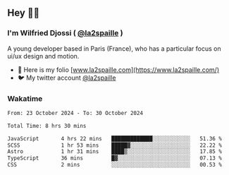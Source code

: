 ## Hey 👋🏾
### I'm Wilfried Djossi ( <a href="https://twitter.com/la2spaille/" target="_blank">@la2spaille</a> )
A young developer based in Paris (France), who has a particular focus on ui/ux design and motion.

- 🎨 Here is my folio [www.la2spaille.com](https://www.la2spaille.com/)
- 🐦 My twitter account [@la2spaille](https://twitter.com/la2spaille/)

### Wakatime
<!--START_SECTION:waka-->

```txt
From: 23 October 2024 - To: 30 October 2024

Total Time: 8 hrs 30 mins

JavaScript       4 hrs 22 mins   █████████████░░░░░░░░░░░░   51.36 %
SCSS             1 hr 53 mins    █████▓░░░░░░░░░░░░░░░░░░░   22.22 %
Astro            1 hr 31 mins    ████▒░░░░░░░░░░░░░░░░░░░░   17.85 %
TypeScript       36 mins         █▓░░░░░░░░░░░░░░░░░░░░░░░   07.13 %
CSS              2 mins          ░░░░░░░░░░░░░░░░░░░░░░░░░   00.53 %
```

<!--END_SECTION:waka-->
<!--
**la2spaille/la2spaille** is a ✨ _special_ ✨ repository because its `README.md` (this file) appears on your GitHub profile.

Here are some ideas to get you started:

- 🔭 I’m currently working on ...
- 🌱 I’m currently learning ...
- 👯 I’m looking to collaborate on ...
- 🤔 I’m looking for help with ...
- 💬 Ask me about ...
- 📫 How to reach me: ...
- 😄 Pronouns: ...
- ⚡ Fun fact: ...
-->
